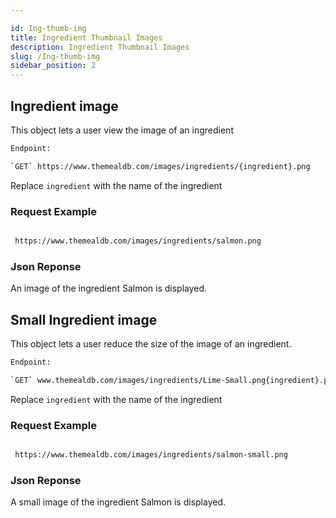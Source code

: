 ```yaml
---

id: Ing-thumb-img
title: Ingredient Thumbnail Images
description: Ingredient Thumbnail Images
slug: /Ing-thumb-img
sidebar_position: 2
---
```


## Ingredient image
This object lets a user view the image of an ingredient


```bash
Endpoint:

`GET` https://www.themealdb.com/images/ingredients/{ingredient}.png

```
Replace `ingredient` with the name of the ingredient


### Request Example
```bash

 https://www.themealdb.com/images/ingredients/salmon.png
```

### Json Reponse
An image of the ingredient Salmon is displayed.


## Small Ingredient image
This object lets a user reduce the size of the image of an ingredient.


```bash
Endpoint:

`GET` www.themealdb.com/images/ingredients/Lime-Small.png{ingredient}.png

```
Replace `ingredient` with the name of the ingredient


### Request Example
```bash

 https://www.themealdb.com/images/ingredients/salmon-small.png
```

### Json Reponse
A small image of the ingredient Salmon is displayed.
